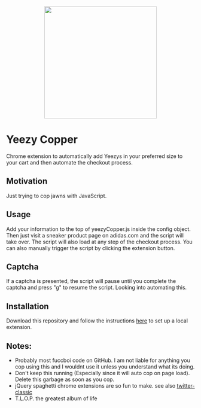 <p align="center">
  <br />
  <img width="300" src="https://raw.githubusercontent.com/artnotfound/yeezy-copper/master/yeezycoplogo.png" />
</p>

# Yeezy Copper

Chrome extension to automatically add Yeezys in your preferred size to your cart and then automate the checkout process.

## Motivation

Just trying to cop jawns with JavaScript.

## Usage

Add your information to the top of yeezyCopper.js inside the config object. Then just visit a sneaker product page on adidas.com and the script will take over. The 
script will also load at any step of the checkout process. You can also manually trigger the script by clicking the extension button.

## Captcha

If a captcha is presented, the script will pause until you complete the captcha and press "g" to resume the script. Looking into automating this.

## Installation

Download this repository and follow the instructions [here](https://developer.chrome.com/extensions/getstarted#unpacked) to set up a local extension.

## Notes:

* Probably most fuccboi code on GitHub. I am not liable for anything you cop using this and I wouldnt use it unless you understand what its doing.
* Don't keep this running (Especially since it will auto cop on page load). Delete this garbage as soon as you cop.
* jQuery spaghetti chrome extensions are so fun to make. see also [twitter-classic](https://github.com/artnotfound/twitter-classic)
* T.L.O.P. the greatest album of life
